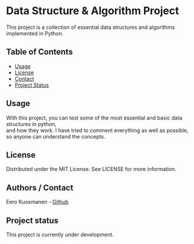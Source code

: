 # Data Structure & Algorithm Project

This project is a collection of essential data structures and algorithms implemented in Python. 

## Table of Contents

- [Usage](#usage)
- [License](#license)
- [Contact](#contact)
- [Project Status](#project-status)

## Usage
With this project, you can test some of the most essential and basic data structures in python,  
and how they work. I have tried to comment everything as well as possible, so anyone can understand the concepts.

## License

Distributed under the MIT License. See LICENSE for more information.

## Authors / Contact
Eero Kuosmanen - [Github](https://github.com/eeroak)

## Project status
This project is currently under development.

